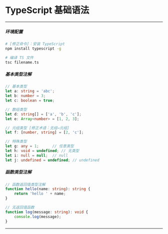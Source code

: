 # TypeScript 基础语法
---
##### 环境配置
```bash
# [修正命令]：安装 TypeScript
npm install typescript -g

# 编译 TS 文件
tsc filename.ts
```

##### 基本类型注解
```typescript
// 基本类型
let a: string = 'abc';
let b: number = 3;
let c: boolean = true;

// 数组类型
let d: string[] = ['a', 'b', 'c'];
let e: Array<number> = [1, 2, 3];

// 元组类型 [修正术语：无组→元组]
let f: [number, string] = [2, 'c'];

// 特殊类型
let g: any = 1;      // 任意类型
let h: void = undefined; // 无类型
let i: null = null;  // null
let j: undefined = undefined; // undefined
```

##### 函数类型注解
```typescript
// 函数返回值类型注解
function hello(name: string): string {
    return 'hello ' + name;
}

// 无返回值函数
function log(message: string): void {
    console.log(message);
}
```

---